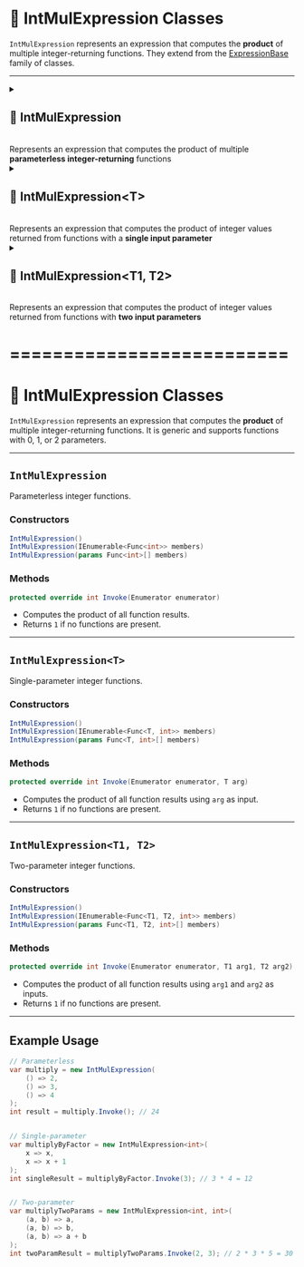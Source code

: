 # 🧩 IntMulExpression Classes

`IntMulExpression` represents an expression that computes the **product** of multiple integer-returning functions. They extend from the [ExpressionBase](ExpressionBase.md) family of classes.

---

<details>
 <summary>
 <h2>🧩 IntMulExpression</h2>
 <br> Represents an expression that computes the product of multiple <b>parameterless integer-returning</b> functions
 </summary>

```csharp
public class IntMulExpression : ExpressionBase<int>
```

### Constructors
#### `IntMulExpression(int capacity)`
```csharp
public IntMulExpression()
```
- **Description:** Initializes a new empty instance of the `IntMulExpression` class.
- **Parameter:** `capacity` — Initial capacity for the internal function list. Default is `4`.

#### `IntMulExpression(Func<int> members)`
```csharp
public IntMulExpression(params Func<int> members)
```
- **Description:** Initializes the expression with an array of integer-returning functions.
- **Parameter:** `members` — Array of `Func<int>` delegates.

```csharp
public IntMulExpression(IEnumerable<Func<int>> members)
```
- **Description:** Initializes the expression with a collection of integer-returning functions.
- **Parameter:** `members` — Enumerable collection of `Func<int>` delegates.

### Events
#### `OnStateChanged`
```csharp
public event StateChangedHandler OnStateChanged;
```
- **Description:** Occurs when the state of the expression changes (e.g., when functions are added, removed, or the list is cleared).

#### `OnItemChanged`
```csharp
public event ChangeItemHandler<Func<int>> OnItemChanged;
```
- **Description:** Occurs when an existing function in the expression is replaced or modified.

#### `OnItemInserted`
```csharp
public event InsertItemHandler<Func<int>> OnItemInserted;
```
- **Description:** Occurs when a new function is inserted into the expression at a specific position.

#### `OnItemDeleted`
```csharp
public event DeleteItemHandler<Func<int>> OnItemDeleted;
```
- **Description:** Occurs when a function is removed from the expression.

### Properties
#### `Value`
```csharp
public int Value { get; }
```
- **Description:** Evaluates all functions and returns the product of their results.
  If no functions are present, returns 1 by default.
- **Returns:** `int` — The computed product.

#### `Count`
```csharp
public int Count { get; }
```
- **Description:** Gets the number of functions in the expression.
- **Returns:** `int` — The number of function members.

#### `IsReadOnly`
```csharp
public bool IsReadOnly { get; }
```
- **Description:** Indicates whether the list of functions can be modified.
- **Returns:** `false`.

### Indexers
#### `this[int index]`
```csharp
public Func<int> this[int index] { get; set; }
```
- **Description:** Indexer to access a function at a specific position.
- **Parameter:** `index` — The position of the function.
- **Returns:** `Func<int>` — The function at the given index.

### Methods
#### `Invoke()`
```csharp
public int Invoke()
```
- **Description:** Evaluates all function members of the expression and returns their product.
- **Returns:** `int` — The computed product.

#### `Add(Func<int> item)`
```csharp
public void Add(Func<int> item)
```
- **Description:** Adds a function to the expression.
- **Parameter:** `item` — The function to add.

#### `AddRange(IEnumerable<Func<int>> items)`
```csharp
public void AddRange(IEnumerable<Func<int>> items)
```
- **Description:** Adds multiple functions to the expression at once.
- **Parameter:** `items` — An enumerable collection of `Func<int>` delegates to add.
- **Throws:** `ArgumentNullException` if `items` is `null`.

#### `Clear()`
```csharp
public void Clear()
```
- **Description:** Removes all functions from the expression.

#### `Contains(Func<int> item)`
```csharp
public bool Contains(Func<int> item)
```
- **Description:** Checks if the specified function exists in the expression.
- **Parameter:** `item` — The function to check.
- **Returns:** `bool` — `true` if the function exists, otherwise `false`.

#### `CopyTo(Func<int>[] array, int arrayIndex)`
```csharp
public void CopyTo(Func<int>[] array, int arrayIndex)
```
- **Description:** Copies all functions in the expression to the specified array starting at the given index.
- **Parameters:**
- `array` — The destination array.
- `arrayIndex` — The starting index in the array.

#### `IndexOf(Func<int> item)`
```csharp
public int IndexOf(Func<int> item)
```
- **Description:** Returns the index of the specified function in the expression.
- **Parameter:** `item` — The function to locate.
- **Returns:** `int` — The index of the function, or `-1` if not found.

#### `Insert(int index, Func<int> item)`
```csharp
public void Insert(int index, Func<int> item)
```
- **Description:** Inserts a function at the specified index.
- **Parameters:**
- `index` — The position at which to insert.
- `item` — The function to insert.

#### `Remove(Func<int> item)`
```csharp
public bool Remove(Func<int> item)
```
- **Description:** Removes the specified function from the expression.
- **Parameter:** `item` — The function to remove.
- **Returns:** `bool` — `true` if removed successfully, otherwise `false`.

#### `RemoveAt(int index)`
```csharp
public void RemoveAt(int index)
```
- **Description:** Removes the function at the specified index.
- **Parameter:** `index` — The position of the function to remove.

#### `GetEnumerator()`
```csharp
public IEnumerator<Func<int>> GetEnumerator()
```
- **Description:** Returns an enumerator for iterating over all function members in the expression.
- **Returns:** `IEnumerator<Func<int>>` — Enumerator over the functions.

#### `Dispose()`
```csharp
public void Dispose()
```
- **Description:** Releases all resources used by the expression and clears its content.  
  Also unsubscribes all event handlers.
- **Effects:**
    - Clears the function list.
    - Sets `OnItemChanged`, `OnItemInserted`, `OnItemDeleted`, and `OnStateChanged` to `null`.
---
</details>

<details>
 <summary>
 <h2>🧩 IntMulExpression&lt;T&gt;</h2>
 <br> Represents an expression that computes the product of integer values returned from functions with a <b>single input parameter</b>
 </summary>

```csharp
public class IntMulExpression<T> : ExpressionBase<T, int>
```
- **Type Parameter:** `T` — The input parameter type of the functions.

### Constructors
#### `IntMulExpression()`
```csharp
public IntMulExpression()
```
- **Description:** Initializes a new empty instance of the `IntMulExpression<T>` class.

#### `IntMulExpression(Func<T, int> members)`
```csharp
public IntMulExpression(params Func<T, int> members)
```
- **Description:** Initializes the expression with an array of functions that take a `T` and return an integer.
- **Parameter:** `members` — Array of `Func<T, int>` delegates.

#### `IntMulExpression(IEnumerable<Func<T, int>> members)`
```csharp
public IntMulExpression(IEnumerable<Func<T, int>> members)
```
- **Description:** Initializes the expression with a collection of functions that take a `T` and return an integer.
- **Parameter:** `members` — Enumerable collection of `Func<T, int>` delegates.

### Events
#### `OnStateChanged`
```csharp
public event StateChangedHandler OnStateChanged;
```
- **Description:** Occurs when the state of the expression changes (e.g., when functions are added, removed, or the list is cleared).

#### `OnItemChanged`
```csharp
public event ChangeItemHandler<Func<T, int>> OnItemChanged;
```
- **Description:** Occurs when an existing function in the expression is replaced or modified.

#### `OnItemInserted`
```csharp
public event InsertItemHandler<Func<T, int>> OnItemInserted;
```
- **Description:** Occurs when a new function is inserted into the expression at a specific position.

#### `OnItemDeleted`
```csharp
public event DeleteItemHandler<Func<T, int>> OnItemDeleted;
```
- **Description:** Occurs when a function is removed from the expression.

### Properties
#### `Value`
```csharp
public int Value { get; }
```
- **Description:** Evaluates all functions and returns the product of their results.
  If no functions are present, returns 1 by default.
- **Returns:** `int` — The computed product.

#### `Count`
```csharp
public int Count { get; }
```
- **Description:** Gets the number of functions in the expression.
- **Returns:** `int` — The number of function members.

#### `IsReadOnly`
```csharp
public bool IsReadOnly { get; }
```
- **Description:** Indicates whether the list of functions can be modified.
- **Returns:** `false`.

### Indexers
#### `this[int index]`
```csharp
public Func<T, int> this[int index] { get; set; }
```
- **Description:** Indexer to access a function at a specific position.
- **Parameter:** `index` — The position of the function.
- **Returns:** `Func<T, int>` — The function at the given index.

### Methods
#### `Invoke(T arg)`
```csharp
public int Invoke(T arg)
```
- **Description:** Evaluates all function members of the expression with the provided argument and returns their product.
- **Parameter:** `arg` — The input argument of type T.
- **Returns:** `int` — The computed product.

#### `Add(Func<T, int> item)`
```csharp
public void Add(Func<T, int> item)
```
- **Description:** Adds a function to the expression.
- **Parameter:** `item` — The function to add.

#### `AddRange(IEnumerable<Func<T, int>> items)`
```csharp
public void AddRange(IEnumerable<Func<T, int>> items)
```
- **Description:** Adds multiple functions to the expression at once.
- **Parameter:** `items` — An enumerable collection of `Func<T, int>` delegates to add.
- **Throws:** `ArgumentNullException` if `items` is `null`.

#### `Clear()`
```csharp
public void Clear()
```
- **Description:** Removes all functions from the expression.

#### `Contains(Func<T, int> item)`
```csharp
public bool Contains(Func<T, int> item)
```
- **Description:** Checks if the specified function exists in the expression.
- **Parameter:** `item` — The function to check.
- **Returns:** `bool` — `true` if the function exists, otherwise `false`.

#### `CopyTo(Func<T, int>[] array, int arrayIndex)`
```csharp
public void CopyTo(Func<T, int>[] array, int arrayIndex)
```
- **Description:** Copies all functions in the expression to the specified array starting at the given index.
- **Parameters:**
    - `array` — The destination array.
    - `arrayIndex` — The starting index in the array.

#### `IndexOf(Func<T, int> item)`
```csharp
public int IndexOf(Func<T, int> item)
```
- **Description:** Returns the index of the specified function in the expression.
- **Parameter:** `item` — The function to locate.
- **Returns:** `int` — The index of the function, or `-1` if not found.

#### `Insert(int index, Func<T, int> item)`
```csharp
public void Insert(int index, Func<T, int> item)
```
- **Description:** Inserts a function at the specified index.
- **Parameters:**
    - `index` — The position at which to insert.
    - `item` — The function to insert.

#### `Remove(Func<T, int> item)`
```csharp
public bool Remove(Func<T, int> item)
```
- **Description:** Removes the specified function from the expression.
- **Parameter:** `item` — The function to remove.
- **Returns:** `bool` — `true` if removed successfully, otherwise `false`.

#### `RemoveAt(int index)`
```csharp
public void RemoveAt(int index)
```
- **Description:** Removes the function at the specified index.
- **Parameter:** `index` — The position of the function to remove.

#### `GetEnumerator()`
```csharp
public IEnumerator<Func<T, int>> GetEnumerator()
```
- **Description:** Returns an enumerator for iterating over all function members in the expression.
- **Returns:** `IEnumerator<Func<T, int>>` — Enumerator over the functions.

#### `Dispose()`
```csharp
public void Dispose()
```
- **Description:** Releases all resources used by the expression and clears its content.  
  Also unsubscribes all event handlers.
- **Effects:**
    - Clears the function list.
    - Sets `OnItemChanged`, `OnItemInserted`, `OnItemDeleted`, and `OnStateChanged` to `null`.
---
</details>

<details>
 <summary>
 <h2>🧠 IntMulExpression&lt;T1, T2&gt;</h2>
 <br> Represents an expression that computes the product of integer values returned from functions with <b>two input parameters</b>
 </summary>

!!!
Serializable
public class IntMulExpression<T1, T2> : ExpressionBase<T1, T2, int>
!!!
- **Type Parameters:**
- `T1` — The first input parameter type.
- `T2` — The second input parameter type.

### Constructors

#### `IntMulExpression()`
!!!
public IntMulExpression()
!!!
- **Description:** Initializes a new empty instance of the `IntMulExpression<T1, T2>` class.

#### `IntMulExpression(Func<T1, T2, int> members)`
!!!
public IntMulExpression(params Func<T1, T2, int> members)
!!!
- **
</details>


























==========================
==========================



# 🧩 IntMulExpression Classes

`IntMulExpression` represents an expression that computes the **product** of multiple integer-returning functions. It is generic and supports functions with 0, 1, or 2 parameters.

---

## `IntMulExpression`

Parameterless integer functions.

### Constructors

```csharp
IntMulExpression()
IntMulExpression(IEnumerable<Func<int>> members)
IntMulExpression(params Func<int>[] members)
```
### Methods
```csharp
protected override int Invoke(Enumerator enumerator)
```
- Computes the product of all function results.
- Returns `1` if no functions are present.
---

## `IntMulExpression<T>`
Single-parameter integer functions.
### Constructors
```csharp
IntMulExpression()
IntMulExpression(IEnumerable<Func<T, int>> members)
IntMulExpression(params Func<T, int>[] members)
```
### Methods
```csharp
protected override int Invoke(Enumerator enumerator, T arg)
```
- Computes the product of all function results using `arg` as input.
- Returns `1` if no functions are present.
---

## `IntMulExpression<T1, T2>`
Two-parameter integer functions.
### Constructors
```csharp
IntMulExpression()
IntMulExpression(IEnumerable<Func<T1, T2, int>> members)
IntMulExpression(params Func<T1, T2, int>[] members)
```
### Methods
```csharp
protected override int Invoke(Enumerator enumerator, T1 arg1, T2 arg2)
```
- Computes the product of all function results using `arg1` and `arg2` as inputs.
- Returns `1` if no functions are present.
---
## Example Usage
```csharp
// Parameterless
var multiply = new IntMulExpression(
    () => 2,
    () => 3,
    () => 4
);
int result = multiply.Invoke(); // 24
```
```csharp

// Single-parameter
var multiplyByFactor = new IntMulExpression<int>(
    x => x,
    x => x + 1
);
int singleResult = multiplyByFactor.Invoke(3); // 3 * 4 = 12
```
```csharp

// Two-parameter
var multiplyTwoParams = new IntMulExpression<int, int>(
    (a, b) => a,
    (a, b) => b,
    (a, b) => a + b
);
int twoParamResult = multiplyTwoParams.Invoke(2, 3); // 2 * 3 * 5 = 30
```
